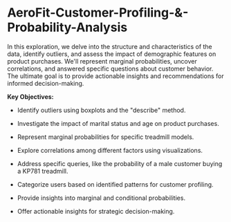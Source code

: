 # AeroFit-Customer-Profiling-&-Probability-Analysis
In this exploration, we delve into the structure and characteristics of the data, identify outliers, and assess the impact of demographic features on product purchases. We'll represent marginal probabilities, uncover correlations, and answered specific questions about customer behavior. The ultimate goal is to provide actionable insights and recommendations for informed decision-making. 

**Key Objectives:**

- Identify outliers using boxplots and the "describe" method.

- Investigate the impact of marital status and age on product purchases.

- Represent marginal probabilities for specific treadmill models.

- Explore correlations among different factors using visualizations.

- Address specific queries, like the probability of a male customer buying a KP781 treadmill.

- Categorize users based on identified patterns for customer profiling.

- Provide insights into marginal and conditional probabilities.

- Offer actionable insights for strategic decision-making.
